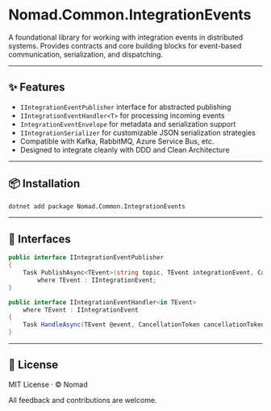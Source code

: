 # Nomad.Common.IntegrationEvents

A foundational library for working with integration events in distributed systems.
Provides contracts and core building blocks for event-based communication, serialization, and dispatching.

---

## ✨ Features

- `IIntegrationEventPublisher` interface for abstracted publishing
- `IIntegrationEventHandler<T>` for processing incoming events
- `IntegrationEventEnvelope` for metadata and serialization support
- `IIntegrationSerializer` for customizable JSON serialization strategies
- Compatible with Kafka, RabbitMQ, Azure Service Bus, etc.
- Designed to integrate cleanly with DDD and Clean Architecture

---

## 📦 Installation

```bash
dotnet add package Nomad.Common.IntegrationEvents
```

---

## 🔌 Interfaces

```csharp
public interface IIntegrationEventPublisher
{
    Task PublishAsync<TEvent>(string topic, TEvent integrationEvent, CancellationToken cancellationToken = default)
        where TEvent : IIntegrationEvent;
}
```

```csharp
public interface IIntegrationEventHandler<in TEvent>
    where TEvent : IIntegrationEvent
{
    Task HandleAsync(TEvent @event, CancellationToken cancellationToken = default);
}
```

---

## 📄 License

MIT License · © Nomad

All feedback and contributions are welcome.
